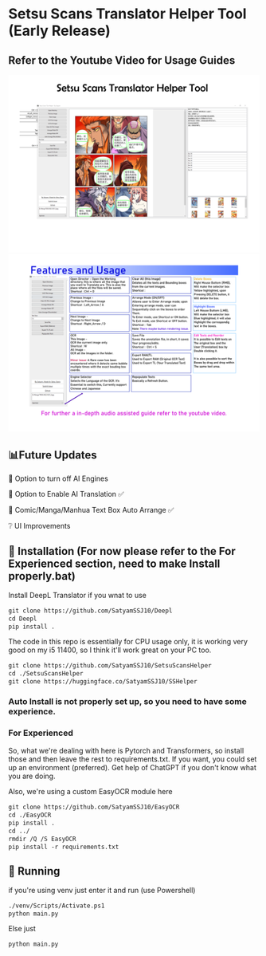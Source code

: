 # Setsu Scans Translator Helper Tool (Early Release)
## Refer to the Youtube Video for Usage Guides
![Page1](docs/page_1.png)
![Page2](docs/page_2.png)
## :bar_chart:Future Updates
:green_book: Option to turn off AI Engines

:green_book: Option to Enable AI Translation :white_check_mark:

:green_book: Comic/Manga/Manhua Text Box Auto Arrange :white_check_mark:

:grey_question: UI Improvements

## :wrench: Installation (For now please refer to the For Experienced section, need to make Install properly.bat)

Install DeepL Translator if you wnat to use
```
git clone https://github.com/SatyamSSJ10/Deepl
cd Deepl
pip install .
```

The code in this repo is essentially for CPU usage only, it is working very good on my i5 11400, so I think it'll work great on your PC too.

```
git clone https://github.com/SatyamSSJ10/SetsuScansHelper
cd ./SetsuScansHelper
git clone https://huggingface.co/SatyamSSJ10/SSHelper
```
### Auto Install is not properly set up, so you need to have some experience.

### For Experienced
So, what we're dealing with here is Pytorch and Transformers, so install those and then leave the rest to requirements.txt. If you want, you could set up an environment (preferred). Get help of ChatGPT if you don't know what you are doing.

Also, we're using a custom EasyOCR module here 
```
git clone https://github.com/SatyamSSJ10/EasyOCR
cd ./EasyOCR
pip install .
cd ../
rmdir /Q /S EasyOCR
pip install -r requirements.txt

```

## :space_invader: Running
if you're using venv just enter it and run (use Powershell)
```
./venv/Scripts/Activate.ps1
python main.py
```

Else just 

```
python main.py
```





